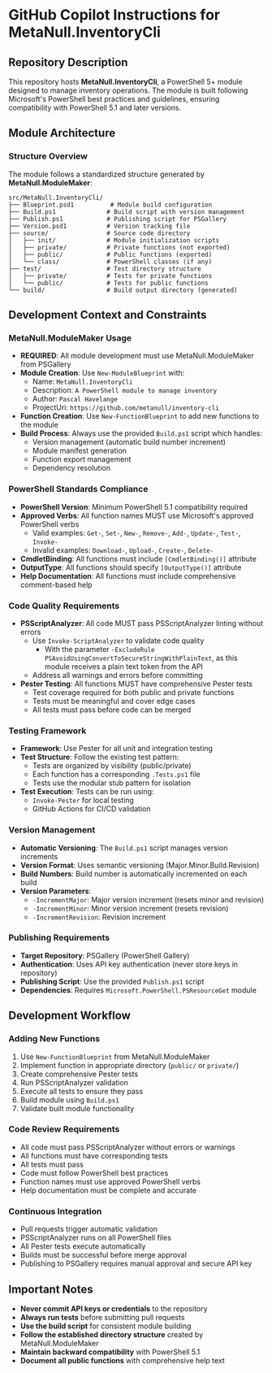 # GitHub Copilot Instructions for MetaNull.InventoryCli

## Repository Description

This repository hosts **MetaNull.InventoryCli**, a PowerShell 5+ module designed to manage inventory operations. The module is built following Microsoft's PowerShell best practices and guidelines, ensuring compatibility with PowerShell 5.1 and later versions.

## Module Architecture

### Structure Overview
The module follows a standardized structure generated by **MetaNull.ModuleMaker**:

```
src/MetaNull.InventoryCli/
├── Blueprint.psd1          # Module build configuration
├── Build.ps1              # Build script with version management
├── Publish.ps1            # Publishing script for PSGallery
├── Version.psd1           # Version tracking file
├── source/                # Source code directory
│   ├── init/              # Module initialization scripts
│   ├── private/           # Private functions (not exported)
│   ├── public/            # Public functions (exported)
│   └── class/             # PowerShell classes (if any)
├── test/                  # Test directory structure
│   ├── private/           # Tests for private functions
│   └── public/            # Tests for public functions
└── build/                 # Build output directory (generated)
```

## Development Context and Constraints

### MetaNull.ModuleMaker Usage
- **REQUIRED**: All module development must use MetaNull.ModuleMaker from PSGallery
- **Module Creation**: Use `New-ModuleBlueprint` with:
  - Name: `MetaNull.InventoryCli`
  - Description: `A PowerShell module to manage inventory`
  - Author: `Pascal Havelange`
  - ProjectUri: `https://github.com/metanull/inventory-cli`
- **Function Creation**: Use `New-FunctionBlueprint` to add new functions to the module
- **Build Process**: Always use the provided `Build.ps1` script which handles:
  - Version management (automatic build number increment)
  - Module manifest generation
  - Function export management
  - Dependency resolution

### PowerShell Standards Compliance
- **PowerShell Version**: Minimum PowerShell 5.1 compatibility required
- **Approved Verbs**: All function names MUST use Microsoft's approved PowerShell verbs
  - Valid examples: `Get-`, `Set-`, `New-`, `Remove-`, `Add-`, `Update-`, `Test-`, `Invoke-`
  - Invalid examples: `Download-`, `Upload-`, `Create-`, `Delete-`
- **CmdletBinding**: All functions must include `[CmdletBinding()]` attribute
- **OutputType**: All functions should specify `[OutputType()]` attribute
- **Help Documentation**: All functions must include comprehensive comment-based help

### Code Quality Requirements
- **PSScriptAnalyzer**: All code MUST pass PSScriptAnalyzer linting without errors
  - Use `Invoke-ScriptAnalyzer` to validate code quality
    - With the parameter `-ExcludeRule PSAvoidUsingConvertToSecureStringWithPlainText`, as this module receives a plain text token from the API
  - Address all warnings and errors before committing
- **Pester Testing**: All functions MUST have comprehensive Pester tests
  - Test coverage required for both public and private functions
  - Tests must be meaningful and cover edge cases
  - All tests must pass before code can be merged

### Testing Framework
- **Framework**: Use Pester for all unit and integration testing
- **Test Structure**: Follow the existing test pattern:
  - Tests are organized by visibility (public/private)
  - Each function has a corresponding `.Tests.ps1` file
  - Tests use the modular stub pattern for isolation
- **Test Execution**: Tests can be run using:
  - `Invoke-Pester` for local testing
  - GitHub Actions for CI/CD validation

### Version Management
- **Automatic Versioning**: The `Build.ps1` script manages version increments
- **Version Format**: Uses semantic versioning (Major.Minor.Build.Revision)
- **Build Numbers**: Build number is automatically incremented on each build
- **Version Parameters**:
  - `-IncrementMajor`: Major version increment (resets minor and revision)
  - `-IncrementMinor`: Minor version increment (resets revision)
  - `-IncrementRevision`: Revision increment

### Publishing Requirements
- **Target Repository**: PSGallery (PowerShell Gallery)
- **Authentication**: Uses API key authentication (never store keys in repository)
- **Publishing Script**: Use the provided `Publish.ps1` script
- **Dependencies**: Requires `Microsoft.PowerShell.PSResourceGet` module

## Development Workflow

### Adding New Functions
1. Use `New-FunctionBlueprint` from MetaNull.ModuleMaker
2. Implement function in appropriate directory (`public/` or `private/`)
3. Create comprehensive Pester tests
4. Run PSScriptAnalyzer validation
5. Execute all tests to ensure they pass
6. Build module using `Build.ps1`
7. Validate built module functionality

### Code Review Requirements
- All code must pass PSScriptAnalyzer without errors or warnings
- All functions must have corresponding tests
- All tests must pass
- Code must follow PowerShell best practices
- Function names must use approved PowerShell verbs
- Help documentation must be complete and accurate

### Continuous Integration
- Pull requests trigger automatic validation
- PSScriptAnalyzer runs on all PowerShell files
- All Pester tests execute automatically
- Builds must be successful before merge approval
- Publishing to PSGallery requires manual approval and secure API key

## Important Notes

- **Never commit API keys or credentials** to the repository
- **Always run tests** before submitting pull requests
- **Use the build script** for consistent module building
- **Follow the established directory structure** created by MetaNull.ModuleMaker
- **Maintain backward compatibility** with PowerShell 5.1
- **Document all public functions** with comprehensive help text
